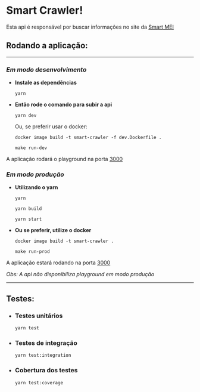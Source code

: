 # Smart Crawler!

Esta api é responsável por buscar informações no site da [Smart MEI](https://www.smartmei.com.br)

## Rodando a aplicação:

---

### *Em modo desenvolvimento*

+ **Instale as dependências**
  ```
  yarn
  ```

+ **Então rode o comando para subir a api**
  ```
  yarn dev
  ```

  Ou, se preferir usar o docker:
  ```
  docker image build -t smart-crawler -f dev.Dockerfile .
  ```
  ```
  make run-dev
  ```
A aplicação rodará o playground na porta [3000](http://localhost:3000)

### *Em modo produção*

+ **Utilizando o yarn**
  ```
  yarn
  ```
  ```
  yarn build
  ```
  ```
  yarn start
  ```

+ **Ou se preferir, utilize o docker**
  ```
  docker image build -t smart-crawler .
  ```
  ```
  make run-prod
  ```
A aplicação estará rodando na porta [3000](http://localhost:3000)

*Obs: A api não disponibiliza playground em modo produção*

---

## Testes:
+ ### Testes unitários
  ```
  yarn test
  ```

+ ### Testes de integração
  ```
  yarn test:integration
  ```

+ ### Cobertura dos testes
  ```
  yarn test:coverage
  ```
